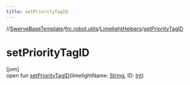 ```yaml
---
title: setPriorityTagID
---
```

//[SwerveBaseTemplate](../../../index.html)/[frc.robot.utils](../index.html)/[LimelightHelpers](index.html)/[setPriorityTagID](set-priority-tag-i-d.html)



# setPriorityTagID



[jvm]\
open fun [setPriorityTagID](set-priority-tag-i-d.html)(limelightName: [String](https://docs.oracle.com/javase/8/docs/api/java/lang/String.html), ID: [Int](https://kotlinlang.org/api/latest/jvm/stdlib/kotlin/-int/index.html))




